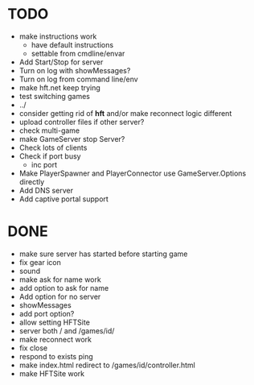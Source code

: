 ﻿TODO
====

*   make instructions work
    *   have default instructions
    *   settable from cmdline/envar
*   Add Start/Stop for server
*   Turn on log with showMessages?
*   Turn on log from command line/env
*   make hft.net keep trying
*   test switching games
*   ../
*   consider getting rid of __hft__ and/or make reconnect logic different
*   upload controller files if other server?
*   check multi-game
*   make GameServer stop Server?
*   Check lots of clients
*   Check if port busy
    *   inc port
*   Make PlayerSpawner and PlayerConnector use GameServer.Options directly
*   Add DNS server
*   Add captive portal support


DONE
====

*   make sure server has started before starting game
*   fix gear icon
*   sound
*   make ask for name work
*   add option to ask for name
*   Add option for no server
*   showMessages
*   add port option?
*   allow setting HFTSite
*   server both / and /games/id/
*   make reconnect work
*   fix close
*   respond to exists ping
*   make index.html redirect to /games/id/controller.html
*   make HFTSite work

